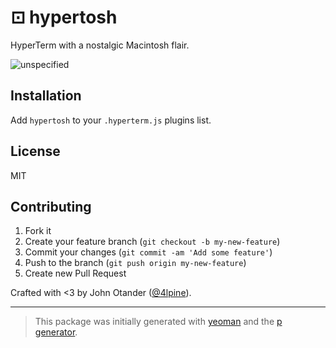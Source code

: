 # ⊡ hypertosh

HyperTerm with a nostalgic Macintosh flair.

![unspecified](https://cloud.githubusercontent.com/assets/1424573/18689789/31a90df4-7f48-11e6-89a7-0b6a02a07fa5.png)

## Installation

Add `hypertosh` to your `.hyperterm.js` plugins list.

## License

MIT

## Contributing

1. Fork it
2. Create your feature branch (`git checkout -b my-new-feature`)
3. Commit your changes (`git commit -am 'Add some feature'`)
4. Push to the branch (`git push origin my-new-feature`)
5. Create new Pull Request

Crafted with <3 by John Otander ([@4lpine](https://twitter.com/4lpine)).

***

> This package was initially generated with [yeoman](http://yeoman.io) and the [p generator](https://github.com/johnotander/generator-p.git).
